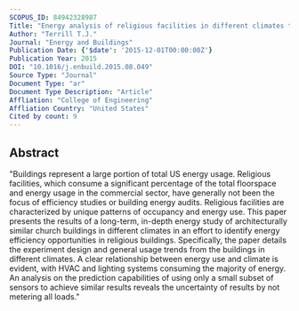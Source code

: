 ```yaml
---
SCOPUS_ID: 84942328987
Title: "Energy analysis of religious facilities in different climates through a long-term energy study"
Author: "Terrill T.J."
Journal: "Energy and Buildings"
Publication Date: {'$date': '2015-12-01T00:00:00Z'}
Publication Year: 2015
DOI: "10.1016/j.enbuild.2015.08.049"
Source Type: "Journal"
Document Type: "ar"
Document Type Description: "Article"
Affliation: "College of Engineering"
Affliation Country: "United States"
Cited by count: 9
---
```


## Abstract
"Buildings represent a large portion of total US energy usage. Religious facilities, which consume a significant percentage of the total floorspace and energy usage in the commercial sector, have generally not been the focus of efficiency studies or building energy audits. Religious facilities are characterized by unique patterns of occupancy and energy use. This paper presents the results of a long-term, in-depth energy study of architecturally similar church buildings in different climates in an effort to identify energy efficiency opportunities in religious buildings. Specifically, the paper details the experiment design and general usage trends from the buildings in different climates. A clear relationship between energy use and climate is evident, with HVAC and lighting systems consuming the majority of energy. An analysis on the prediction capabilities of using only a small subset of sensors to achieve similar results reveals the uncertainty of results by not metering all loads."
